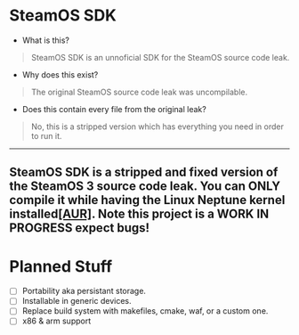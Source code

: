 # SteamOS SDK
- What is this?
> SteamOS SDK is an unnoficial SDK for the SteamOS source code leak.
- Why does this exist?
> The original SteamOS source code leak was uncompilable.
- Does this contain every file from the original leak?
> No, this is a stripped version which has everything you need in order to run it.
---
SteamOS SDK is a stripped and fixed version of the SteamOS 3 source code leak. You can ONLY compile it
while having the Linux Neptune kernel installed[[AUR]](https://aur.archlinux.org/packages/linux-neptune-65).
Note this project is a **WORK IN PROGRESS** expect bugs!
---
# Planned Stuff
- [ ] Portability aka persistant storage.
- [ ] Installable in generic devices.
- [ ] Replace build system with makefiles, cmake, waf, or a custom one.
- [ ] x86 & arm support 
